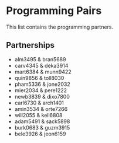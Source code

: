 # Programming Pairs

This list contains the programming partners. 

## Partnerships

* alm3495 & bran5689
* carv4345 & deka3914
* mart6384 & munn9422
* quin9856 & toll8030
* pham5336 & jone2032
* mier2034 & pere1222
* newb3839 & dixo7800
* carl6730 & arch1401
* amin3534 & orte7266
* will2055 & kell6808
* adam5491 & sack5898
* burk0683 & guzm3915
* bele3926 & jeon6159

